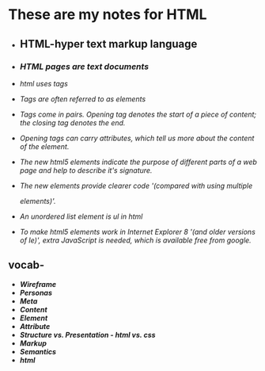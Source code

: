 
# **These are my notes for HTML** 


 - ## HTML-**hyper text markup language**

  - ### *HTML pages are text documents*

  - *html uses tags*

  - *Tags are often referred to as elements*

  - *Tags come in pairs. Opening tag denotes the start of a piece of content; the closing tag denotes the end.*

  - *Opening tags can carry attributes, which tell us more about the content of the element.*

  - *The new html5 elements indicate the purpose of different parts of a web page and help to describe it's signature.*

  - *The new elements provide clearer code '(compared with using multiple <div> elements)'.*

  - *An unordered list element is ul in html*

  - *To make html5 elements work in Internet Explorer 8 '(and older versions of Ie)', extra JavaScript is needed, which is available free from google.*

  ## vocab-

  - **_Wireframe_**
  - **_Personas_**
  - **_Meta_**
  - **_Content_**
  - **_Element_**
  - **_Attribute_**
  - **_Structure vs. Presentation - html vs. css_**
  - **_Markup_**
  - **_Semantics_**
  - **_html_**